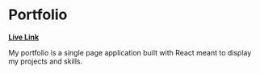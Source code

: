 # Portfolio

**[Live Link](https://c-yip.github.io/portfolio/)**

My portfolio is a single page application built with React meant to display my projects and skills.

